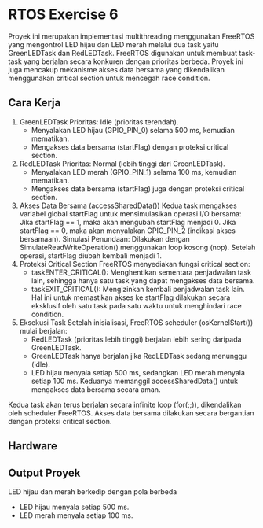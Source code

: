 # RTOS Exercise 6
Proyek ini merupakan implementasi multithreading menggunakan FreeRTOS yang mengontrol LED hijau dan LED merah melalui dua task yaitu GreenLEDTask dan RedLEDTask. FreeRTOS digunakan untuk membuat task-task yang berjalan secara konkuren dengan prioritas berbeda. Proyek ini juga mencakup mekanisme akses data bersama yang dikendalikan menggunakan critical section untuk mencegah race condition.

## Cara Kerja 
1. GreenLEDTask
    Prioritas: Idle (prioritas terendah).
    * Menyalakan LED hijau (GPIO_PIN_0) selama 500 ms, kemudian mematikan.
    * Mengakses data bersama (startFlag) dengan proteksi critical section.
2. RedLEDTask
    Prioritas: Normal (lebih tinggi dari GreenLEDTask).
    * Menyalakan LED merah (GPIO_PIN_1) selama 100 ms, kemudian mematikan.
    * Mengakses data bersama (startFlag) juga dengan proteksi critical section.
3. Akses Data Bersama (accessSharedData())
    Kedua task mengakses variabel global startFlag untuk mensimulasikan operasi I/O bersama:
    Jika startFlag == 1, maka akan mengubah startFlag menjadi 0.
    Jika startFlag == 0, maka akan menyalakan GPIO_PIN_2 (indikasi akses bersamaan).
    Simulasi Penundaan: Dilakukan dengan SimulateReadWriteOperation() menggunakan loop kosong (nop). Setelah operasi, startFlag diubah kembali menjadi 1.
4. Proteksi Critical Section
    FreeRTOS menyediakan fungsi critical section:
    * taskENTER_CRITICAL(): Menghentikan sementara penjadwalan task lain, sehingga hanya satu task yang dapat mengakses data bersama.
    * taskEXIT_CRITICAL(): Mengizinkan kembali penjadwalan task lain.
   Hal ini untuk memastikan akses ke startFlag dilakukan secara eksklusif oleh satu task pada satu waktu untuk menghindari race condition.
5. Eksekusi Task
    Setelah inisialisasi, FreeRTOS scheduler (osKernelStart()) mulai berjalan:
    * RedLEDTask (prioritas lebih tinggi) berjalan lebih sering daripada GreenLEDTask.
    * GreenLEDTask hanya berjalan jika RedLEDTask sedang menunggu (idle).
    * LED hijau menyala setiap 500 ms, sedangkan LED merah menyala setiap 100 ms. Keduanya memanggil accessSharedData() untuk mengakses data bersama secara aman.

Kedua task akan terus berjalan secara infinite loop (for(;;)), dikendalikan oleh scheduler FreeRTOS. Akses data bersama dilakukan secara bergantian dengan proteksi critical section.

## Hardware

## Output Proyek
LED hijau dan merah berkedip dengan pola berbeda
* LED hijau menyala setiap 500 ms.
* LED merah menyala setiap 100 ms.
